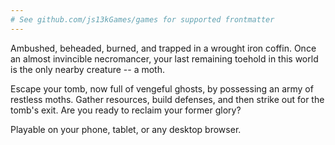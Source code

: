 ```yaml
---
# See github.com/js13kGames/games for supported frontmatter
---
```

Ambushed, beheaded, burned, and trapped in a wrought iron coffin. Once an almost invincible necromancer, your last remaining toehold in this world is the only nearby creature -- a moth.

Escape your tomb, now full of vengeful ghosts, by possessing an army of restless moths. Gather resources, build defenses, and then strike out for the tomb's exit. Are you ready to reclaim your former glory?

Playable on your phone, tablet, or any desktop browser.